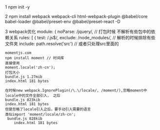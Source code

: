 1 npm init -y

2 npm install webpack webpack-cli html-webpack-plugin @babel/core babel-loader @babel/preset-env @babel/preset-react -D

3 webpack优化
    module: {
        noParse: /jquery/, // 打包时候 不解析有些包中的依赖关系
         rules: [
                        {
                            test: /\.js$/,
                            exclude: /node_modules/, // 解析的时候排除有些文件夹
                            include: path.resolve('src') // 或者只处理src里面的
                            
    momentjs.com
    npm install moment // 时间库
    直接使用
    moment.locale('zh-cn');
    打包大小
    bundle.js 1.27mib
    index.html 181 bytes
    
    在时候new webpack.IgnorePlugin(/\.\/locale/, /moment/),忽略moment中locale中的文件全部引入， 之后
    bundle.js 823kib
    index.html 181 bytes
    但是忽略了locale引入之后，要手动引入需要的语言
    类似import 'moment/locale/zh-cn';
     bundle.js 828kib
        index.html 181 bytes